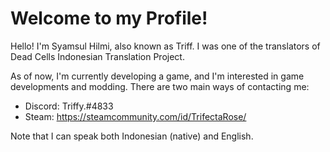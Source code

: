 # Welcome to my Profile!

Hello! I'm Syamsul Hilmi, also known as Triff. I was one of the translators of Dead Cells Indonesian Translation Project.

As of now, I'm currently developing a game, and I'm interested in game developments and modding. There are two main ways of contacting me: 

* Discord: Triffy.#4833
* Steam: https://steamcommunity.com/id/TrifectaRose/

Note that I can speak both Indonesian (native) and English.

<!---
TrifectaRose/TrifectaRose is a ✨ special ✨ repository because its `README.md` (this file) appears on your GitHub profile.
You can click the Preview link to take a look at your changes.
--->
